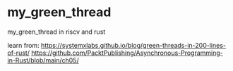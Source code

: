 # my_green_thread
my_green_thread in riscv and rust

learn from:
    https://systemxlabs.github.io/blog/green-threads-in-200-lines-of-rust/
    https://github.com/PacktPublishing/Asynchronous-Programming-in-Rust/blob/main/ch05/
